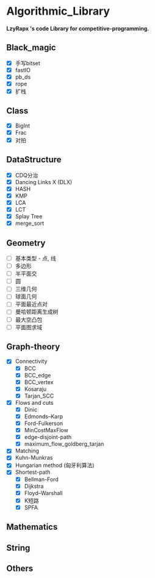 # Algorithmic_Library
#### LzyRapx 's code Library for competitive-programming.
## Black_magic
+ [x] 手写bitset
+ [x] fastIO
+ [x] pb_ds
+ [x] rope
+ [x] 扩栈
## Class
+ [x] BigInt
+ [x] Frac
+ [x] 对拍
## DataStructure
+ [x] CDQ分治
+ [x] Dancing Links X (DLX)
+ [x] HASH
+ [x] KMP
+ [x] LCA
+ [x] LCT
+ [x] Splay Tree
+ [x] merge_sort
## Geometry
+ [ ] 基本类型 - 点, 线
+ [ ] 多边形
+ [ ] 半平面交
+ [ ] 圆
+ [ ] 三维几何
+ [ ] 球面几何
+ [ ] 平面最近点对
+ [ ] 曼哈顿距离生成树
+ [ ] 最大空凸包
+ [ ] 平面图求域
## Graph-theory
+ [x] Connectivity
  + [x] BCC
  + [x] BCC_edge
  + [x] BCC_vertex
  + [x] Kosaraju
  + [x] Tarjan_SCC
+ [x] Flows and cuts
  + [x] Dinic
  + [x] Edmonds–Karp
  + [x] Ford-Fulkerson
  + [x] MinCostMaxFlow
  + [x] edge-disjoint-path
  + [x] maximum_flow_goldberg_tarjan
 + [x] Matching
  + [x] Kuhn-Munkras
  + [x] Hungarian method (匈牙利算法)
 + [x] Shortest-path
   + [x] Bellman-Ford
   + [x] Dijkstra
   + [x] Floyd–Warshall
   + [x] K短路
   + [x] SPFA
## Mathematics
## String
## Others
